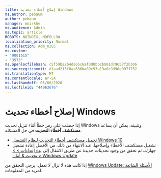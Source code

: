 ```yaml
---
title: إصلاح أخطاء تحديث Windows
ms.author: pebaum
author: pebaum
manager: mnirkhe
ms.audience: Admin
ms.topic: article
ROBOTS: NOINDEX, NOFOLLOW
localization_priority: Normal
ms.collection: Adm_O365
ms.custom:
- "9001515"
- "3573"
ms.openlocfilehash: c5f50b22b4d665c6af0d0bbcb901d79657f2b306
ms.sourcegitcommit: d1aad215f8aa636ba89c93a13a0c9d90e997f752
ms.translationtype: MT
ms.contentlocale: ar-SA
ms.lasthandoff: 05/06/2020
ms.locfileid: "44063676"
---
```

# <a name="fix-windows-update-errors"></a>إصلاح أخطاء تحديث Windows

إذا حصلت على رمز خطأ أثناء تنزيل تحديث Windows وتثبيته، يمكن أن يساعد **مستكشف أخطاء التحديث** في حل المشكلة.

- [تحميل مستكشف أخطاء التحديث لنظام التشغيل Windows 10](https://support.microsoft.com/help/4027322/windows-update-troubleshooter)
- تشغيل مستكشف الأخطاء وإصلاحها. عند الانتهاء من ذلك، من الأفضل إعادة تشغيل جهازك. ثم تحقق من وجود تحديثات جديدة عن طريق الانتقال إلى [بدء إعدادات > > تحديث & أمان > Windows Update](ms-settings:windowsupdate).

إذا كانت هذه لا تزال لا تعمل، يرجى التحقق من [Windows Update: الأسئلة الشائعة](https://support.microsoft.com/help/12373/windows-update-faq) لمزيد من المعلومات.
